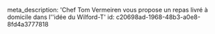 meta_description: 'Chef Tom Vermeiren vous propose un repas livré à domicile dans l''idée du Wilford-T'
id: c20698ad-1968-48b3-a0e8-8fd4a3777818
